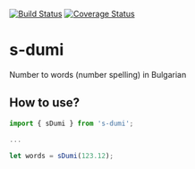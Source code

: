[![Build Status](https://travis-ci.org/moxata/s-dumi.svg?branch=master)](https://travis-ci.org/moxata/s-dumi)
[![Coverage Status](https://coveralls.io/repos/github/moxata/s-dumi/badge.svg?branch=master)](https://coveralls.io/github/moxata/s-dumi?branch=master)

# s-dumi

Number to words (number spelling) in Bulgarian

## How to use?

```javascript
import { sDumi } from 's-dumi';

...

let words = sDumi(123.12); 
```